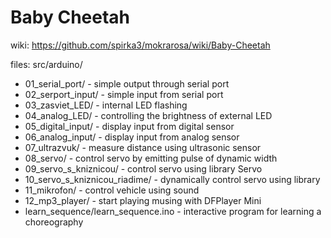 # Baby Cheetah

wiki: https://github.com/spirka3/mokrarosa/wiki/Baby-Cheetah

files: src/arduino/
   * 01_serial_port/  - simple output through serial port
   * 02_serport_input/  - simple input from serial port 
   * 03_zasviet_LED/  - internal LED flashing
   * 04_analog_LED/ - controlling the brightness of external LED
   * 05_digital_input/  - display input from digital sensor
   * 06_analog_input/  - display input from analog sensor
   * 07_ultrazvuk/  - measure distance using ultrasonic sensor
   * 08_servo/ - control servo by emitting pulse of dynamic width 
   * 09_servo_s_kniznicou/  - control servo using library Servo
   * 10_servo_s_kniznicou_riadime/  - dynamically control servo using library
   * 11_mikrofon/  - control vehicle using sound 
   * 12_mp3_player/  - start playing musing with DFPlayer Mini
   * learn_sequence/learn_sequence.ino  - interactive program for learning a choreography 
